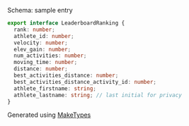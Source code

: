 Schema: sample entry

```ts
export interface LeaderboardRanking {
  rank: number;
  athlete_id: number;
  velocity: number;
  elev_gain: number;
  num_activities: number;
  moving_time: number;
  distance: number;
  best_activities_distance: number;
  best_activities_distance_activity_id: number;
  athlete_firstname: string;
  athlete_lastname: string; // last initial for privacy
}
```

Generated using [MakeTypes](https://jvilk.com/MakeTypes/)
